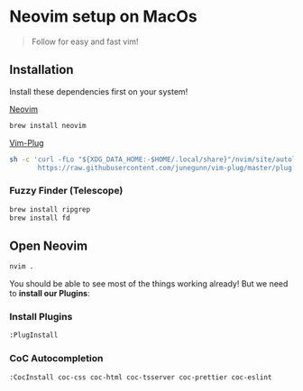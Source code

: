 # Neovim setup on MacOs

> Follow for easy and fast vim!


## Installation

Install these dependencies first on your system!

[Neovim](https://github.com/neovim/neovim/wiki/Installing-Neovim#macos--os-x)

```bash
brew install neovim
```

[Vim-Plug](https://github.com/junegunn/vim-plug)

```bash
sh -c 'curl -fLo "${XDG_DATA_HOME:-$HOME/.local/share}"/nvim/site/autoload/plug.vim --create-dirs \
       https://raw.githubusercontent.com/junegunn/vim-plug/master/plug.vim'
```

### Fuzzy Finder (Telescope)

```bash
brew install ripgrep
brew install fd
```

## Open Neovim

```bash
nvim .
```

You should be able to see most of the things working already! But we need to **install our Plugins**:

### Install Plugins

```bash
:PlugInstall
```


### CoC Autocompletion

```bash
:CocInstall coc-css coc-html coc-tsserver coc-prettier coc-eslint
```

